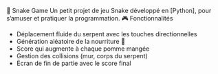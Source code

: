 🐍 Snake Game
Un petit projet de jeu Snake développé en [Python], pour s’amuser et pratiquer la programmation.
🎮 Fonctionnalités 
   - Déplacement fluide du serpent avec les touches directionnelles
   - Génération aléatoire de la nourriture 🍎
   - Score qui augmente à chaque pomme mangée
   - Gestion des collisions (mur, corps du serpent)
   - Écran de fin de partie avec le score final

